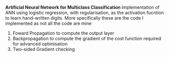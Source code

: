 <b> Artificial Neural Network for Multiclass Classification  </b>
Implementation of ANN using logistic regression, with regularisation, as the activation fucntion to learn hand-written digits. More specifically these are the code I implemented as not all the code are mine
1. Foward Propagation to compute the output layer
2. Backpropagation to compute the gradient of the cost function required for advanced optimisation 
3. Two-sided Gradient checking

